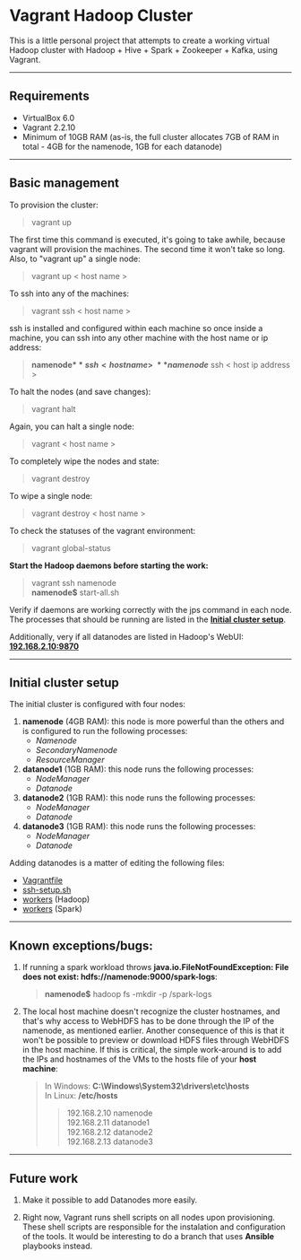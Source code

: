 # Vagrant Hadoop Cluster

This is a little personal project that attempts to create a working virtual Hadoop cluster with Hadoop + Hive + Spark + Zookeeper + Kafka, using Vagrant.

---
## Requirements

- VirtualBox 6.0
- Vagrant 2.2.10
- Minimum of 10GB RAM (as-is, the full cluster allocates 7GB of RAM in total - 4GB for the namenode, 1GB for each datanode)

---
## Basic management

To provision the cluster:

> vagrant up

The first time this command is executed, it's going to take awhile, because vagrant will provision the machines. The second time it won't take so long. Also, to "vagrant up" a single node:

> vagrant up < host name >

To ssh into any of the machines:

> vagrant ssh < host name >

ssh is installed and configured within each machine so once inside a machine, you can ssh into any other machine with the host name or ip address:

> **namenode$** ssh < host name >\
> **namenode$** ssh < host ip address >

To halt the nodes (and save changes):

> vagrant halt

Again, you can halt a single node:

> vagrant < host name >

To completely wipe the nodes and state:

> vagrant destroy

To wipe a single node:

> vagrant destroy < host name >

To check the statuses of the vagrant environment:

> vagrant global-status

**Start the Hadoop daemons before starting the work:**

> vagrant ssh namenode\
> **namenode$** start-all.sh

Verify if daemons are working correctly with the jps command in each node. The processes that should be running are listed in the [**Initial cluster setup**](#initial-cluster-setup).

Additionally, very if all datanodes are listed in Hadoop's WebUI: [**192.168.2.10:9870**](192.168.2.10:9870)

---
## Initial cluster setup

The initial cluster is configured with four nodes:
1. **namenode** (4GB RAM): this node is more powerful than the others and is configured to run the following processes: 
   - *Namenode* 
   - *SecondaryNamenode* 
   - *ResourceManager* 
2. **datanode1** (1GB RAM): this node runs the following processes:
   - *NodeManager*
   - *Datanode*
3. **datanode2** (1GB RAM): this node runs the following processes:
   - *NodeManager*
   - *Datanode*
4. **datanode3** (1GB RAM): this node runs the following processes:
   - *NodeManager*
   - *Datanode*

Adding datanodes is a matter of editing the following files:
 - [Vagrantfile](./Vagrantfile)
 - [ssh-setup.sh](./scripts/ssh-setup.sh)
 - [workers](./configs/hadoop/workers) (Hadoop)
 - [workers](./configs/spark/workers) (Spark)

---
## Known exceptions/bugs:

1. If running a spark workload throws **java.io.FileNotFoundException: File does not exist: hdfs://namenode:9000/spark-logs**:
   > **namenode$** hadoop fs -mkdir -p /spark-logs

2. The local host machine doesn't recognize the cluster hostnames, and that's why access to WebHDFS has to be done through the IP of the namenode, as mentioned earlier. Another consequence of this is that it won't be possible to preview or download HDFS files through WebHDFS in the host machine. If this is critical, the simple work-around is to add the IPs and hostnames of the VMs to the hosts file of your **host machine**:

   > In Windows: **C:\Windows\System32\drivers\etc\hosts**\
   > In Linux: **/etc/hosts**
   > > 192.168.2.10 namenode\
   > > 192.168.2.11 datanode1\
   > > 192.168.2.12 datanode2\
   > > 192.168.2.13 datanode3

---
## Future work

1. Make it possible to add Datanodes more easily.

2. Right now, Vagrant runs shell scripts on all nodes upon provisioning. These shell scripts are responsible for the instalation and configuration of the tools. It would be interesting to do a branch that uses **Ansible** playbooks instead.
